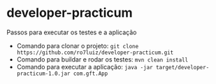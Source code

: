 # developer-practicum
Passos para executar os testes e a aplicação

* Comando para clonar o projeto: ```git clone https://github.com/ro7luiz/developer-practicum.git```
* Comando para buildar e rodar os testes: ```mvn clean install```
* Comando para executar a aplicação: ```java -jar target/developer-practicum-1.0.jar com.gft.App```